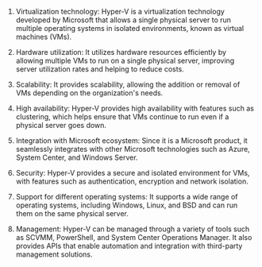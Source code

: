 

1. Virtualization technology: Hyper-V is a virtualization technology developed by Microsoft that allows a single physical server to run multiple operating systems in isolated environments, known as virtual machines (VMs).

2. Hardware utilization: It utilizes hardware resources efficiently by allowing multiple VMs to run on a single physical server, improving server utilization rates and helping to reduce costs.

3. Scalability: It provides scalability, allowing the addition or removal of VMs depending on the organization's needs.

4. High availability: Hyper-V provides high availability with features such as clustering, which helps ensure that VMs continue to run even if a physical server goes down.

5. Integration with Microsoft ecosystem: Since it is a Microsoft product, it seamlessly integrates with other Microsoft technologies such as Azure, System Center, and Windows Server.

6. Security: Hyper-V provides a secure and isolated environment for VMs, with features such as authentication, encryption and network isolation.

7. Support for different operating systems: It supports a wide range of operating systems, including Windows, Linux, and BSD and can run them on the same physical server.

8. Management: Hyper-V can be managed through a variety of tools such as SCVMM, PowerShell, and System Center Operations Manager. It also provides APIs that enable automation and integration with third-party management solutions.